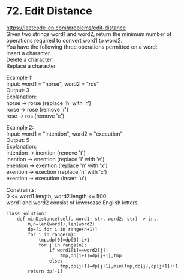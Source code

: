 # 72. Edit Distance
https://leetcode-cn.com/problems/edit-distance  
Given two strings word1 and word2, return the minimum number of operations required to convert word1 to word2.  
You have the following three operations permitted on a word:  
Insert a character  
Delete a character  
Replace a character  

Example 1:  
Input: word1 = "horse", word2 = "ros"  
Output: 3  
Explanation:   
horse -> rorse (replace 'h' with 'r')  
rorse -> rose (remove 'r')  
rose -> ros (remove 'e')  

Example 2:  
Input: word1 = "intention", word2 = "execution"  
Output: 5  
Explanation:   
intention -> inention (remove 't')  
inention -> enention (replace 'i' with 'e')  
enention -> exention (replace 'n' with 'x')  
exention -> exection (replace 'n' with 'c')  
exection -> execution (insert 'u')  

Constraints:  
0 <= word1.length, word2.length <= 500  
word1 and word2 consist of lowercase English letters.  

``` python3
class Solution:
    def minDistance(self, word1: str, word2: str) -> int:
        m,n=len(word1),len(word2)
        dp=[i for i in range(n+1)]
        for i in range(m):
            tmp,dp[0]=dp[0],i+1
            for j in range(n):
                if word1[i]==word2[j]:
                    tmp,dp[j+1]=dp[j+1],tmp
                else:
                    tmp,dp[j+1]=dp[j+1],min(tmp,dp[j],dp[j+1])+1
        return dp[-1]

```
